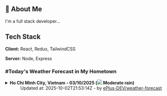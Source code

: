 ## 🚀 About Me
I'm a full stack developer...


## Tech Stack

**Client:** React, Redux, TailwindCSS

**Server:** Node, Express

### #Today's Weather Forecast in My Hometown



<details>
    <summary><b>Ho Chi Minh City, Vietnam - 03/10/2025 (<img src="https://cdn.weatherapi.com/weather/64x64/day/302.png" /> Moderate rain)</b>
    </summary>

    
<table>
    <tr>
        <th>Hour</th>
        <td>00:00</td><td>01:00</td><td>02:00</td><td>03:00</td><td>04:00</td><td>05:00</td><td>06:00</td><td>07:00</td><td>08:00</td><td>09:00</td><td>10:00</td><td>11:00</td><td>12:00</td><td>13:00</td><td>14:00</td><td>15:00</td><td>16:00</td><td>17:00</td><td>18:00</td><td>19:00</td><td>20:00</td><td>21:00</td><td>22:00</td><td>23:00</td>
    </tr>
    <tr>
        <th>Weather</th>
        <td><img src="https://cdn.weatherapi.com/weather/64x64/night/176.png"></img></td><td><img src="https://cdn.weatherapi.com/weather/64x64/night/116.png"></img></td><td><img src="https://cdn.weatherapi.com/weather/64x64/night/176.png"></img></td><td><img src="https://cdn.weatherapi.com/weather/64x64/night/113.png"></img></td><td><img src="https://cdn.weatherapi.com/weather/64x64/night/116.png"></img></td><td><img src="https://cdn.weatherapi.com/weather/64x64/night/113.png"></img></td><td><img src="https://cdn.weatherapi.com/weather/64x64/day/113.png"></img></td><td><img src="https://cdn.weatherapi.com/weather/64x64/day/116.png"></img></td><td><img src="https://cdn.weatherapi.com/weather/64x64/day/116.png"></img></td><td><img src="https://cdn.weatherapi.com/weather/64x64/day/116.png"></img></td><td><img src="https://cdn.weatherapi.com/weather/64x64/day/116.png"></img></td><td><img src="https://cdn.weatherapi.com/weather/64x64/day/176.png"></img></td><td><img src="https://cdn.weatherapi.com/weather/64x64/day/266.png"></img></td><td><img src="https://cdn.weatherapi.com/weather/64x64/day/176.png"></img></td><td><img src="https://cdn.weatherapi.com/weather/64x64/day/176.png"></img></td><td><img src="https://cdn.weatherapi.com/weather/64x64/day/353.png"></img></td><td><img src="https://cdn.weatherapi.com/weather/64x64/day/353.png"></img></td><td><img src="https://cdn.weatherapi.com/weather/64x64/day/116.png"></img></td><td><img src="https://cdn.weatherapi.com/weather/64x64/night/116.png"></img></td><td><img src="https://cdn.weatherapi.com/weather/64x64/night/116.png"></img></td><td><img src="https://cdn.weatherapi.com/weather/64x64/night/116.png"></img></td><td><img src="https://cdn.weatherapi.com/weather/64x64/night/176.png"></img></td><td><img src="https://cdn.weatherapi.com/weather/64x64/night/116.png"></img></td><td><img src="https://cdn.weatherapi.com/weather/64x64/night/293.png"></img></td>
    </tr>
    <tr>
        <th>Condition</th>
        <td width="200px">Patchy rain nearby</td><td width="200px">Partly Cloudy </td><td width="200px">Patchy rain nearby</td><td width="200px">Clear </td><td width="200px">Partly cloudy</td><td width="200px">Clear </td><td width="200px">Sunny</td><td width="200px">Partly Cloudy </td><td width="200px">Partly Cloudy </td><td width="200px">Partly Cloudy </td><td width="200px">Partly Cloudy </td><td width="200px">Patchy rain nearby</td><td width="200px">Light drizzle</td><td width="200px">Patchy rain nearby</td><td width="200px">Patchy rain nearby</td><td width="200px">Light rain shower</td><td width="200px">Light rain shower</td><td width="200px">Partly Cloudy </td><td width="200px">Partly Cloudy </td><td width="200px">Partly Cloudy </td><td width="200px">Partly Cloudy </td><td width="200px">Patchy rain nearby</td><td width="200px">Partly Cloudy </td><td width="200px">Patchy light rain</td>
    </tr>
    <tr>
        <th>Temperature</th>
        <td>25.2 °C</td><td>25.1 °C</td><td>25 °C</td><td>24.8 °C</td><td>26.2 °C</td><td>24.7 °C</td><td>24.8 °C</td><td>26.3 °C</td><td>28.3 °C</td><td>30 °C</td><td>31.3 °C</td><td>32.5 °C</td><td>32.9 °C</td><td>32.2 °C</td><td>31.9 °C</td><td>30.3 °C</td><td>28.7 °C</td><td>28 °C</td><td>27.1 °C</td><td>26.5 °C</td><td>26.1 °C</td><td>25.8 °C</td><td>25.4 °C</td><td>25.4 °C</td>
    </tr>
    <tr>
        <th>Wind</th>
        <td>8.3 kph</td><td>7.6 kph</td><td>6.8 kph</td><td>5 kph</td><td>4 kph</td><td>4 kph</td><td>3.2 kph</td><td>2.9 kph</td><td>3.6 kph</td><td>5.8 kph</td><td>6.1 kph</td><td>6.1 kph</td><td>6.5 kph</td><td>8.3 kph</td><td>7.9 kph</td><td>8.6 kph</td><td>9.4 kph</td><td>9.4 kph</td><td>9.4 kph</td><td>9.4 kph</td><td>9.7 kph</td><td>8.6 kph</td><td>7.9 kph</td><td>7.2 kph</td>
    </tr>
</table>

</details>

<div align="right">
    Updated at: 2025-10-02T21:53:14Z - by <a target="_blank"
        href="https://github.com/ePlus-DEV/weather-forecast">ePlus-DEV/weather-forecast</a>
</div>
